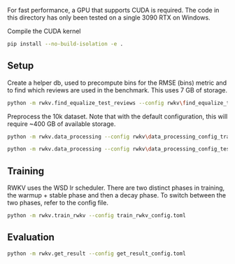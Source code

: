 For fast performance, a GPU that supports CUDA is required. The code in this directory has only been tested on a single 3090 RTX on Windows.

Compile the CUDA kernel
```bash
pip install --no-build-isolation -e .
```

## Setup
Create a helper db, used to precompute bins for the RMSE (bins) metric and to find which reviews are used in the benchmark. This uses 7 GB of storage.
```bash
python -m rwkv.find_equalize_test_reviews --config rwkv\find_equalize_test_reviews_config.toml
```

Preprocess the 10k dataset. Note that with the default configuration, this will require ~400 GB of available storage.
```bash
python -m rwkv.data_processing --config rwkv\data_processing_config_train.toml
```
```bash
python -m rwkv.data_processing --config rwkv\data_processing_config_test.toml
```
## Training
RWKV uses the WSD lr scheduler. There are two distinct phases in training, the warmup + stable phase and then a decay phase.
To switch between the two phases, refer to the config file.
```bash
python -m rwkv.train_rwkv --config train_rwkv_config.toml
```
## Evaluation
```bash
python -m rwkv.get_result --config get_result_config.toml
```
